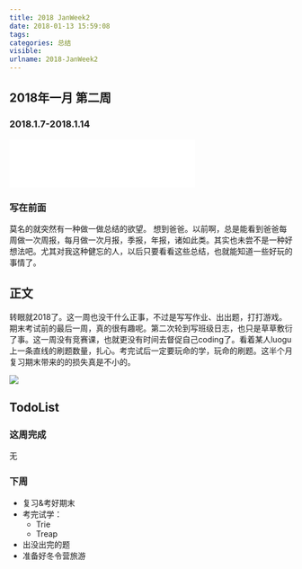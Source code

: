 ```yaml
---
title: 2018 JanWeek2
date: 2018-01-13 15:59:08
tags:
categories: 总结
visible:
urlname: 2018-JanWeek2
---
```


## 2018年一月 第二周
### 2018.1.7-2018.1.14
<!-- more -->

<iframe frameborder="no" border="0" marginwidth="0" marginheight="0" width=330 height=86 src="//music.163.com/outchain/player?type=2&id=34179200&auto=0&height=66"></iframe>

### 写在前面
莫名的就突然有一种做一做总结的欲望。
想到爸爸。以前啊，总是能看到爸爸每周做一次周报，每月做一次月报，季报，年报，诸如此类。其实也未尝不是一种好想法吧。尤其对我这种健忘的人，以后只要看看这些总结，也就能知道一些好玩的事情了。

## 正文
转眼就2018了。这一周也没干什么正事，不过是写写作业、出出题，打打游戏。期末考试前的最后一周，真的很有趣呢。第二次轮到写班级日志，也只是草草敷衍了事。这一周没有竞赛课，也就更没有时间去督促自己coding了。看着某人luogu上一条直线的刷题数量，扎心。考完试后一定要玩命的学，玩命的刷题。这半个月复习期末带来的的损失真是不小的。

![](title.png)

## TodoList
### 这周完成
无

### 下周
+ 复习&考好期末
+ 考完试学：
    + Trie
    + Treap
+ 出没出完的题
+ 准备好冬令营旅游

